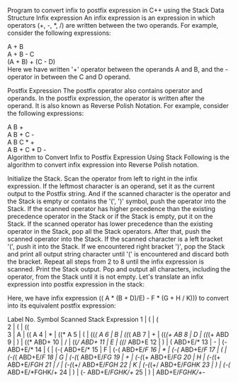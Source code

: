 Program to convert infix to postfix expression in C++ using the Stack Data Structure
Infix expression
An infix expression is an expression in which operators (+, -, *, /) are written between the two operands. For example, consider the following expressions:

A + B  
A + B - C  
(A + B) + (C - D)  
Here we have written '+' operator between the operands A and B, and the - operator in between the C and D operand.

Postfix Expression
The postfix operator also contains operator and operands. In the postfix expression, the operator is written after the operand. It is also known as Reverse Polish Notation. For example, consider the following expressions:

A B +     
A B + C -     
A B C * +  
A B + C * D -  
Algorithm to Convert Infix to Postfix Expression Using Stack
Following is the algorithm to convert infix expression into Reverse Polish notation.

Initialize the Stack.
Scan the operator from left to right in the infix expression.
If the leftmost character is an operand, set it as the current output to the Postfix string.
And if the scanned character is the operator and the Stack is empty or contains the '(', ')' symbol, push the operator into the Stack.
If the scanned operator has higher precedence than the existing precedence operator in the Stack or if the Stack is empty, put it on the Stack.
If the scanned operator has lower precedence than the existing operator in the Stack, pop all the Stack operators. After that, push the scanned operator into the Stack.
If the scanned character is a left bracket '(', push it into the Stack.
If we encountered right bracket ')', pop the Stack and print all output string character until '(' is encountered and discard both the bracket.
Repeat all steps from 2 to 8 until the infix expression is scanned.
Print the Stack output.
Pop and output all characters, including the operator, from the Stack until it is not empty.
Let's translate an infix expression into postfix expression in the stack:

Here, we have infix expression (( A * (B + D)/E) - F * (G + H / K))) to convert into its equivalent postfix expression:

Label No.	Symbol Scanned	Stack	Expression
1   |	(   |	(	
2   |	(   |	((	
3   |	A   |	((	A
4   |	*   |	((*	A
5   |	(   |	((*(	A
6   |	B   |	((*(	AB
7   |	+   |	((*(+	AB
8   |	D   |	((*(+	ABD
9   |	)   |	((*	ABD+
10  |	/   |	((*/	ABD+
11  |	E   |	((*/	ABD+E
12  |	)   |	(	ABD+E/*
13  |	-   |	(-	ABD+E/*
14  |	(   |	(-(	ABD+E/*
15  |	F   |	(-(	ABD+E/*F
16  |	*   |	(-(*	ABD+E/*F
17  |	(   |	(-(*(	ABD+E/*F
18  |	G   |	(-(*(	ABD+E/*FG
19  |	+   |	(-(*(+	ABD+E/*FG
20  |	H   |	(-(*(+	ABD+E/*FGH
21  |	/   |	(-(*(+/	ABD+E/*FGH
22  |	K   |	(-(*(+/	ABD+E/*FGHK
23  |	)   |	(-(*	ABD+E/*FGHK/+
24  |	)   |	(-	ABD+E/*FGHK/+*
25  |	)   |		ABD+E/*FGHK/+*-